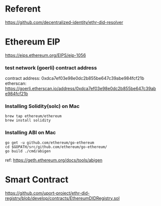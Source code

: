 # Referent
https://github.com/decentralized-identity/ethr-did-resolver

# Ethereum EIP
https://eips.ethereum.org/EIPS/eip-1056

### test network (goerli) contract address
contract address: 0xdca7ef03e98e0dc2b855be647c39abe984fcf21b  
etherscan: https://goerli.etherscan.io/address/0xdca7ef03e98e0dc2b855be647c39abe984fcf21b

### Installing Solidity(solc) on Mac
```
brew tap ethereum/ethereum
brew install solidity 
```

### Installing ABI on Mac
```
go get -u github.com/ethereum/go-ethereum
cd $GOPATH/src/github.com/ethereum/go-ethereum/
go build ./cmd/abigen
```
ref: https://geth.ethereum.org/docs/tools/abigen

# Smart Contract
https://github.com/uport-project/ethr-did-registry/blob/develop/contracts/EthereumDIDRegistry.sol